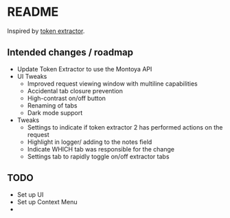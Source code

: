 # README
Inspired by [token extractor](https://github.com/NetSPI/BurpExtractor).

## Intended changes / roadmap
- Update Token Extractor to use the Montoya API 
- UI Tweaks
  * Improved request viewing window with multiline capabilities
  * Accidental tab closure prevention
  * High-contrast on/off button
  * Renaming of tabs
  * Dark mode support
- Tweaks
  * Settings to indicate if token extractor 2 has performed actions on the request
  * Highlight in logger/ adding to the notes field
  * Indicate WHICH tab was responsible for the change
  * Settings tab to rapidly toggle on/off extractor tabs
## TODO
- Set up UI
- Set up Context Menu 
- 